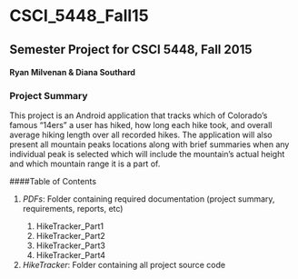 # CSCI_5448_Fall15
## Semester Project for CSCI 5448, Fall 2015
#### Ryan Milvenan & Diana Southard

### Project Summary
<p>This project is an Android application that tracks which of Colorado’s famous “14ers” a user has hiked, how long each hike took, and overall average hiking length over all recorded hikes. The application will also present all mountain peaks locations along with brief summaries when any individual peak is selected which will include the mountain’s actual height and which mountain range it is a part of.
</p>

####Table of Contents
<ol>
<li><i>PDFs</i>: Folder containing required documentation (project summary, requirements, reports, etc)</li>
<ol>
	<li>HikeTracker_Part1</li>
	<li>HikeTracker_Part2</li>
	<li>HikeTracker_Part3</li>
	<li>HikeTracker_Part4</li>
	</ol>
<li><i>HikeTracker</i>: Folder containing all project source code </li>
	
</ol>

